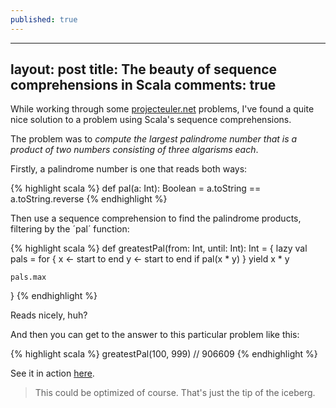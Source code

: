 ```yaml
---
published: true
---
```


---
layout: post
title: The beauty of sequence comprehensions in Scala
comments: true
---

While working through some [projecteuler.net](http://projecteuler.net/) problems, I've found a quite nice solution to a problem using Scala's sequence comprehensions.

The problem was to *compute the largest palindrome number that is a product of two numbers consisting of three algarisms each*.

Firstly, a palindrome number is one that reads both ways:

{% highlight scala %}
def pal(a: Int): Boolean =
	a.toString == a.toString.reverse
{% endhighlight %}

Then use a sequence comprehension to find the palindrome products, filtering by the ´pal´ function:

{% highlight scala %}
def greatestPal(from: Int, until: Int): Int = {
	lazy val pals = for {
		x <- start to end
		y <- start to end
		if pal(x * y)
	} yield x * y

	pals.max
}
{% endhighlight %}

Reads nicely, huh?

And then you can get to the answer to this particular problem like this:

{% highlight scala %}
greatestPal(100, 999)
// 906609
{% endhighlight %}

See it in action [here](http://ideone.com/fcJTo5).

> This could be optimized of course. That's just the tip of the iceberg.